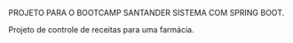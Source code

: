 PROJETO PARA O BOOTCAMP SANTANDER SISTEMA COM SPRING BOOT.

Projeto de controle de receitas para uma farmácia.
